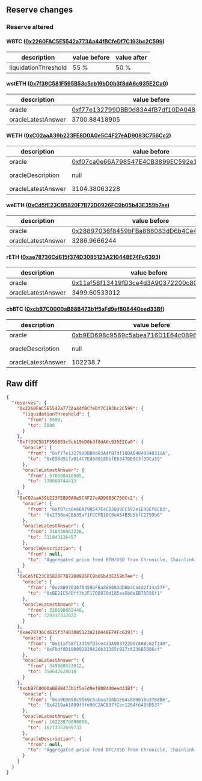 ## Reserve changes

### Reserve altered

#### WBTC ([0x2260FAC5E5542a773Aa44fBCfeDf7C193bc2C599](https://etherscan.io/address/0x2260FAC5E5542a773Aa44fBCfeDf7C193bc2C599))

| description | value before | value after |
| --- | --- | --- |
| liquidationThreshold | 55 % | 50 % |


#### wstETH ([0x7f39C581F595B53c5cb19bD0b3f8dA6c935E2Ca0](https://etherscan.io/address/0x7f39C581F595B53c5cb19bD0b3f8dA6c935E2Ca0))

| description | value before | value after |
| --- | --- | --- |
| oracle | [0xf77e132799DBB0d83A4fB7df10DA04849340311A](https://etherscan.io/address/0xf77e132799DBB0d83A4fB7df10DA04849340311A) | [0xE98d51fa014C7Ed68018DbfE6347DE9C3f39Ca39](https://etherscan.io/address/0xE98d51fa014C7Ed68018DbfE6347DE9C3f39Ca39) |
| oracleLatestAnswer | 3700.88418905 | 3708.09744413 |


#### WETH ([0xC02aaA39b223FE8D0A0e5C4F27eAD9083C756Cc2](https://etherscan.io/address/0xC02aaA39b223FE8D0A0e5C4F27eAD9083C756Cc2))

| description | value before | value after |
| --- | --- | --- |
| oracle | [0xf07ca0e66A798547E4CB3899EC592e1E99Ef6Cb3](https://etherscan.io/address/0xf07ca0e66A798547E4CB3899EC592e1E99Ef6Cb3) | [0x2750e4CB635aF1FCCFB10C0eA54B5b5bfC2759b6](https://etherscan.io/address/0x2750e4CB635aF1FCCFB10C0eA54B5b5bfC2759b6) |
| oracleDescription | null | Aggregated price feed ETH/USD from Chronicle, Chainlink, and RedStone oracles |
| oracleLatestAnswer | 3104.38063228 | 3110.43126457 |


#### weETH ([0xCd5fE23C85820F7B72D0926FC9b05b43E359b7ee](https://etherscan.io/address/0xCd5fE23C85820F7B72D0926FC9b05b43E359b7ee))

| description | value before | value after |
| --- | --- | --- |
| oracle | [0x28897036f8459bFBa886083dD6b4Ce4d2f14a57F](https://etherscan.io/address/0x28897036f8459bFBa886083dD6b4Ce4d2f14a57F) | [0xBE21C54Dff3b2F1708970d185aa5b0eEB70556f1](https://etherscan.io/address/0xBE21C54Dff3b2F1708970d185aa5b0eEB70556f1) |
| oracleLatestAnswer | 3286.9666244 | 3293.37312822 |


#### rETH ([0xae78736Cd615f374D3085123A210448E74Fc6393](https://etherscan.io/address/0xae78736Cd615f374D3085123A210448E74Fc6393))

| description | value before | value after |
| --- | --- | --- |
| oracle | [0x11af58f13419fD3ce4d3A90372200c80Bc62f140](https://etherscan.io/address/0x11af58f13419fD3ce4d3A90372200c80Bc62f140) | [0xFDdf8D19D092839A26b31365c927cA236B5086cf](https://etherscan.io/address/0xFDdf8D19D092839A26b31365c927cA236B5086cf) |
| oracleLatestAnswer | 3499.60533012 | 3506.4262801 |


#### cbBTC ([0xcbB7C0000aB88B473b1f5aFd9ef808440eed33Bf](https://etherscan.io/address/0xcbB7C0000aB88B473b1f5aFd9ef808440eed33Bf))

| description | value before | value after |
| --- | --- | --- |
| oracle | [0xb9ED698c9569c5abea716D1E64c089610a3768B6](https://etherscan.io/address/0xb9ED698c9569c5abea716D1E64c089610a3768B6) | [0x4219aA1A99f3fe90C2ACB97fCbc1204f6485B537](https://etherscan.io/address/0x4219aA1A99f3fe90C2ACB97fCbc1204f6485B537) |
| oracleDescription | null | Aggregated price feed BTC/USD from Chronicle, Chainlink, and RedStone oracles |
| oracleLatestAnswer | 102238.7 | 102733.52699733 |


## Raw diff

```json
{
  "reserves": {
    "0x2260FAC5E5542a773Aa44fBCfeDf7C193bc2C599": {
      "liquidationThreshold": {
        "from": 5500,
        "to": 5000
      }
    },
    "0x7f39C581F595B53c5cb19bD0b3f8dA6c935E2Ca0": {
      "oracle": {
        "from": "0xf77e132799DBB0d83A4fB7df10DA04849340311A",
        "to": "0xE98d51fa014C7Ed68018DbfE6347DE9C3f39Ca39"
      },
      "oracleLatestAnswer": {
        "from": 370088418905,
        "to": 370809744413
      }
    },
    "0xC02aaA39b223FE8D0A0e5C4F27eAD9083C756Cc2": {
      "oracle": {
        "from": "0xf07ca0e66A798547E4CB3899EC592e1E99Ef6Cb3",
        "to": "0x2750e4CB635aF1FCCFB10C0eA54B5b5bfC2759b6"
      },
      "oracleLatestAnswer": {
        "from": 310438063228,
        "to": 311043126457
      },
      "oracleDescription": {
        "from": null,
        "to": "Aggregated price feed ETH/USD from Chronicle, Chainlink, and RedStone oracles"
      }
    },
    "0xCd5fE23C85820F7B72D0926FC9b05b43E359b7ee": {
      "oracle": {
        "from": "0x28897036f8459bFBa886083dD6b4Ce4d2f14a57F",
        "to": "0xBE21C54Dff3b2F1708970d185aa5b0eEB70556f1"
      },
      "oracleLatestAnswer": {
        "from": 328696662440,
        "to": 329337312822
      }
    },
    "0xae78736Cd615f374D3085123A210448E74Fc6393": {
      "oracle": {
        "from": "0x11af58f13419fD3ce4d3A90372200c80Bc62f140",
        "to": "0xFDdf8D19D092839A26b31365c927cA236B5086cf"
      },
      "oracleLatestAnswer": {
        "from": 349960533012,
        "to": 350642628010
      }
    },
    "0xcbB7C0000aB88B473b1f5aFd9ef808440eed33Bf": {
      "oracle": {
        "from": "0xb9ED698c9569c5abea716D1E64c089610a3768B6",
        "to": "0x4219aA1A99f3fe90C2ACB97fCbc1204f6485B537"
      },
      "oracleLatestAnswer": {
        "from": 10223870000000,
        "to": 10273352699733
      },
      "oracleDescription": {
        "from": null,
        "to": "Aggregated price feed BTC/USD from Chronicle, Chainlink, and RedStone oracles"
      }
    }
  }
}
```